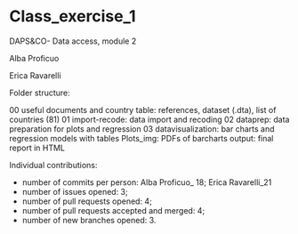 # Class_exercise_1
 
DAPS&CO- Data access, module 2

Alba Proficuo

Erica Ravarelli


Folder structure:

00 useful documents and country table: references, dataset (.dta), list of countries (81)
01 import-recode: data import and recoding
02 dataprep: data preparation for plots and regression
03 datavisualization: bar charts and regression models with tables
Plots_img: PDFs of barcharts
output: final report in HTML


Individual contributions:
- number of commits per person: Alba Proficuo_ 18; Erica Ravarelli_21
- number of issues opened: 3; 
- number of pull requests opened: 4; 
- number of pull requests accepted and merged: 4;
- number of new branches opened: 3.
